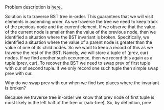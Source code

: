 Problem description is [here](https://leetcode.com/problems/recover-binary-search-tree/).

Solution is to traverse BST tree in-order. This guarantees that we will visit elements in ascending order. As we traverse the tree we need to keep track of the previous node and the current element. If we observe that the value of the current node is smaller than the value of the previous node, then we identified a situation where the BST invariant is broken. Specifically, we identified a situation where the value of a parent node is greater than the value of one of its child nodes. So we want to keep a record of this as we traverse the rest of the BST. Namely, we will store a tuple of (prev, cur) nodes. If we find another such occurence, then we record this again as a tuple (prev, cur). To recover the BST we need to swap prev of first tuple with cur of second tuple. If we only record one such tuple then simple swap prev with cur.

Why do we swap prev with cur when we find two places where the invariant is broken?

Because we traverse tree in-order we know that prev node of first tuple is most likely in the left half of the tree or (sub-tree). So, by definition, prev 
